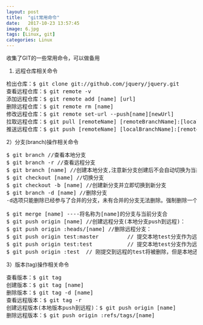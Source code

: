 ```yaml
---
layout: post
title:  "git常用命令"
date:   2017-10-23 13:57:45
image: 6.jpg
tags: [Linux, git]
categories: Linux
---
```


收集了GIT的一些常用命令，可以做备用


1) 远程仓库相关命令

<pre>
检出仓库：$ git clone git://github.com/jquery/jquery.git 
查看远程仓库：$ git remote -v
添加远程仓库：$ git remote add [name] [url]
删除远程仓库：$ git remote rm [name]
修改远程仓库：$ git remote set-url --push[name][newUrl]
拉取远程仓库：$ git pull [remoteName] [remoteBranchName]:[localBranchName]
推送远程仓库：$ git push [remoteName] [localBranchName]:[remoteBranchName]
</pre>
 
2）分支(branch)操作相关命令

<pre>
$ git branch //查看本地分支
$ git branch -r //查看远程分支
$ git branch [name] //创建本地分支,注意新分支创建后不会自动切换为当前分支
$ git checkout [name] //切换分支
$ git checkout -b [name] //创建新分支并立即切换到新分支
$ git branch -d [name] //删除分支
-d选项只能删除已经参与了合并的分支，未有合并的分支无法删除。强制删除一个分支，使用-D选项

$ git merge [name] ----将名称为[name]的分支与当前分支合
$ git push origin [name] //创建远程分支(本地分支push到远程)：
$ git push origin :heads/[name] //删除远程分支：
$ git push origin test:master         // 提交本地test分支作为远程的master分支 
$ git push origin test:test           // 提交本地test分支作为远程的test分支
$ git push origin :test  // 刚提交到远程的test将被删除，但是本地还会保存的，不用担心
</pre>

3）版本(tag)操作相关命令

<pre>
查看版本：$ git tag
创建版本：$ git tag [name]
删除版本：$ git tag -d [name]
查看远程版本：$ git tag -r
创建远程版本(本地版本push到远程)：$ git push origin [name]
删除远程版本：$ git push origin :refs/tags/[name]
</pre>
 
